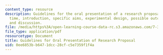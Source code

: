 ```yaml
---
content_type: resource
description: Guidelines for the oral presentation of a research proposal, including
  time, introduction, specific aims, experimental design, possible outcomes, and conclusions
  and discussion.
file: /media/https%3A/open-learning-course-data-rc.s3.amazonaws.com/7-342-g-protein-coupled-receptors-vision-and-disease-spring-2007/0ee6853bb6471dcc28cfc5e7359f1f4a_guid_ora_pro.pdf
file_type: application/pdf
resourcetype: Document
title: Guidelines for Oral Presentation of Research Proposal
uid: 0ee6853b-b647-1dcc-28cf-c5e7359f1f4a
---
```

